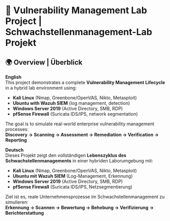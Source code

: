 # 🔐 Vulnerability Management Lab Project | Schwachstellenmanagement-Lab Projekt  

## 🌍 Overview | Überblick  
**English**  
This project demonstrates a complete **Vulnerability Management Lifecycle** in a hybrid lab environment using:  
- **Kali Linux** (Nmap, Greenbone/OpenVAS, Nikto, Metasploit)  
- **Ubuntu with Wazuh SIEM** (log management, detection)  
- **Windows Server 2019** (Active Directory, SMB, RDP)  
- **pfSense Firewall** (Suricata IDS/IPS, network segmentation)  

The goal is to simulate real-world enterprise vulnerability management processes:  
**Discovery → Scanning → Assessment → Remediation → Verification → Reporting**  

**Deutsch**  
Dieses Projekt zeigt den vollständigen **Lebenszyklus des Schwachstellenmanagements** in einer hybriden Laborumgebung mit:  
- **Kali Linux** (Nmap, Greenbone/OpenVAS, Nikto, Metasploit)  
- **Ubuntu mit Wazuh SIEM** (Log-Management, Erkennung)  
- **Windows Server 2019** (Active Directory, SMB, RDP)  
- **pfSense Firewall** (Suricata IDS/IPS, Netzsegmentierung)  

Ziel ist es, reale Unternehmensprozesse im Schwachstellenmanagement zu simulieren:  
**Erkennung → Scannen → Bewertung → Behebung → Verifizierung → Berichterstattung**  


